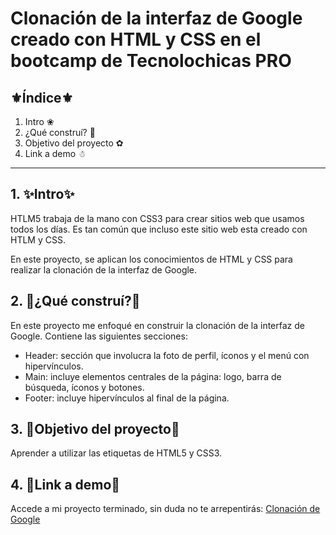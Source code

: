# Clonación de la interfaz de Google creado con HTML y CSS en el bootcamp de Tecnolochicas PRO

## ⚜Índice⚜

1. Intro ❀
2. ¿Qué construí? 🥰
3. Objetivo del proyecto ✿
4. Link a demo ☃


****

## 1. ✨Intro✨
HTLM5 trabaja de la mano con CSS3 para crear sitios web que usamos todos los días. Es tan común que incluso este sitio web esta creado con HTLM y CSS. 

En este proyecto, se aplican los conocimientos de HTML y CSS para realizar la clonación de la interfaz de Google.

## 2. 💖¿Qué construí?💖
En este proyecto me enfoqué en construir la clonación de la interfaz de Google.
Contiene las siguientes secciones:
* Header: sección que involucra la foto de perfil, íconos y el menú con hipervínculos.
* Main: incluye elementos centrales de la página: logo, barra de búsqueda, íconos y botones.
* Footer: incluye hipervínculos al final de la página.

## 3. 🌹Objetivo del proyecto🎨
Aprender a utilizar las etiquetas de HTML5 y CSS3.

## 4. 🌺Link a demo🌺
Accede a mi proyecto terminado, sin duda no te arrepentirás: [Clonación de Google](#)

